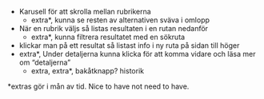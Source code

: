 - Karusell för att skrolla mellan rubrikerna
  - extra\*, kunna se resten av alternativen sväva i omlopp
- När en rubrik väljs så listas resultaten i en rutan nedanför
  - extra\*, kunna filtrera resultatet med en sökruta
- klickar man på ett resultat så listast info i ny ruta på sidan till höger
- extra\*, Under detaljerna kunna klicka för att komma vidare och läsa mer om “detaljerna”
  - extra, extra\*, bakåtknapp? historik

\*extras gör i mån av tid. Nice to have not need to have.
